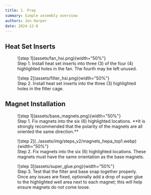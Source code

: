 ```yaml
---
title: 1. Prep
summary: Simple assembly overview
authors: Jon Harper
date: 2024-12-8
---
```


## Heat Set Inserts

<figure markdown>
![step 1](assets/fan_hsi.png){width="50%"}
<figcaption markdown>
Step 1. Install heat set inserts into three (3) of the four (4) highlighted holes in the fan. The fourth may be left unused.
</figcaption>
</figure>

<figure markdown>
![step 2](assets/filter_hsi.png){width="50%"}
<figcaption markdown>
Step 2. Install heat set inserts into the three (3) highlighted holes in the fitler cage.
</figcaption>
</figure>

## Magnet Installation

<figure markdown>
![step 1](assets/base_magnets.png){width="50%"}
<figcaption markdown>
Step 1. Fix magnets into the six (6) highlighted locations. **It is strongly recommended that the polarity of the magnets are all oriented the same direction.**
</figcaption>
</figure>

<figure markdown>
![step 2](../assets/img/steps_v2/magnets_hepa_top1.webp){width="50%"}
<figcaption markdown>
Step 2. Fix magnets into the six (6) highlighted locations. These magnets must have the same orientation as the base magnets.
</figcaption>
</figure>

<figure markdown>
![step 3](assets/super_glue.png){width="50%"}
<figcaption markdown>
Step 3. Test that the filter and base snap together properly. Once any issues are fixed, optionally add a drop of super glue to the highlighted well area next to each magnet; this will help ensure magnets do not come loose.
</figcaption>
</figure>
